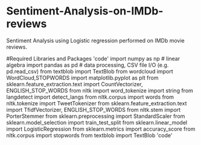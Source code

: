 # Sentiment-Analysis-on-IMDb-reviews
Sentiment Analysis using Logistic regression performed on IMDb movie reviews.

#Required Libraries and Packages
'code' 
import numpy as np # linear algebra
import pandas as pd # data processing, CSV file I/O (e.g. pd.read_csv)
from textblob import TextBlob
from wordcloud import WordCloud,STOPWORDS
import matplotlib.pyplot as plt
from sklearn.feature_extraction.text import CountVectorizer, ENGLISH_STOP_WORDS
from nltk import word_tokenize
import string
from langdetect import detect_langs
from nltk.corpus import words
from nltk.tokenize import TweetTokenizer
from sklearn.feature_extraction.text import TfidfVectorizer, ENGLISH_STOP_WORDS
from nltk.stem import PorterStemmer
from sklearn.preprocessing import StandardScaler
from sklearn.model_selection import train_test_split
from sklearn.linear_model import LogisticRegression
from sklearn.metrics import accuracy_score
from nltk.corpus import stopwords
from textblob import TextBlob
'code'
